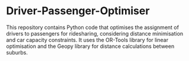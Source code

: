# Driver-Passenger-Optimiser

This repository contains Python code that optimises the assignment of drivers to passengers for ridesharing, considering distance minimisation and car capacity constraints. It uses the OR-Tools library for linear optimisation and the Geopy library for distance calculations between suburbs.

